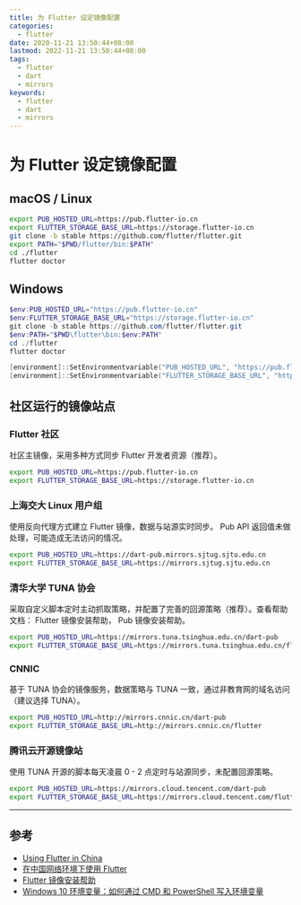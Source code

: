 ```yaml
---
title: 为 Flutter 设定镜像配置
categories:
  - flutter
date: 2020-11-21 13:50:44+08:00
lastmod: 2022-11-21 13:50:44+08:00
tags:
  - flutter
  - dart
  - mirrors
keywords:
  - flutter
  - dart
  - mirrors
---
```


# 为 Flutter 设定镜像配置

## macOS / Linux

```bash
export PUB_HOSTED_URL=https://pub.flutter-io.cn
export FLUTTER_STORAGE_BASE_URL=https://storage.flutter-io.cn
git clone -b stable https://github.com/flutter/flutter.git
export PATH="$PWD/flutter/bin:$PATH"
cd ./flutter
flutter doctor
```

## Windows

```powershell
$env:PUB_HOSTED_URL="https://pub.flutter-io.cn"
$env:FLUTTER_STORAGE_BASE_URL="https://storage.flutter-io.cn"
git clone -b stable https://github.com/flutter/flutter.git
$env:PATH="$PWD\flutter\bin:$env:PATH"
cd ./flutter
flutter doctor

[environment]::SetEnvironmentvariable("PUB_HOSTED_URL", "https://pub.flutter-io.cn", "User")
[environment]::SetEnvironmentvariable("FLUTTER_STORAGE_BASE_URL", "https://storage.flutter-io.cn", "User")
```

## 社区运行的镜像站点

### Flutter 社区

社区主镜像，采用多种方式同步 Flutter 开发者资源（推荐）。

```bash
export PUB_HOSTED_URL=https://pub.flutter-io.cn
export FLUTTER_STORAGE_BASE_URL=https://storage.flutter-io.cn
```

### 上海交大 Linux 用户组

使用反向代理方式建立 Flutter 镜像，数据与站源实时同步。 Pub API 返回值未做处理，可能造成无法访问的情况。

```bash
export PUB_HOSTED_URL=https://dart-pub.mirrors.sjtug.sjtu.edu.cn
export FLUTTER_STORAGE_BASE_URL=https://mirrors.sjtug.sjtu.edu.cn
```

### 清华大学 TUNA 协会

采取自定义脚本定时主动抓取策略，并配置了完善的回源策略（推荐）。查看帮助文档： Flutter 镜像安装帮助， Pub 镜像安装帮助。

```bash
export PUB_HOSTED_URL=https://mirrors.tuna.tsinghua.edu.cn/dart-pub
export FLUTTER_STORAGE_BASE_URL=https://mirrors.tuna.tsinghua.edu.cn/flutter
```

### CNNIC

基于 TUNA 协会的镜像服务，数据策略与 TUNA 一致，通过非教育网的域名访问（建议选择 TUNA）。

```bash
export PUB_HOSTED_URL=http://mirrors.cnnic.cn/dart-pub
export FLUTTER_STORAGE_BASE_URL=http://mirrors.cnnic.cn/flutter
```

### 腾讯云开源镜像站

使用 TUNA 开源的脚本每天凌晨 0 - 2 点定时与站源同步，未配置回源策略。

```bash
export PUB_HOSTED_URL=https://mirrors.cloud.tencent.com/dart-pub
export FLUTTER_STORAGE_BASE_URL=https://mirrors.cloud.tencent.com/flutter
```

---

## 参考 

- [Using Flutter in China](https://flutter.dev/community/china)
- [在中国网络环境下使用 Flutter](https://flutter.cn/community/china)
- [Flutter 镜像安装帮助](https://mirrors.tuna.tsinghua.edu.cn/help/flutter/)
- [Windows 10 环境变量：如何通过 CMD 和 PowerShell 写入环境变量](https://zhuanlan.zhihu.com/p/349455443)
